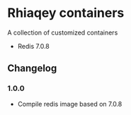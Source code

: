 # Rhiaqey containers

A collection of customized containers

* Redis 7.0.8

## Changelog

### 1.0.0

* Compile redis image based on 7.0.8
